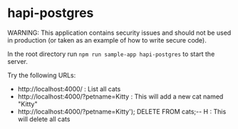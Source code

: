 # hapi-postgres

WARNING: This application contains security issues and should not be used in production (or taken as an example of how to write secure code).

In the root directory run `npm run sample-app hapi-postgres` to start the server.

Try the following URLs:

- http://localhost:4000/ : List all cats
- http://localhost:4000/?petname=Kitty : This will add a new cat named "Kitty"
- http://localhost:4000/?petname=Kitty'); DELETE FROM cats;-- H : This will delete all cats

